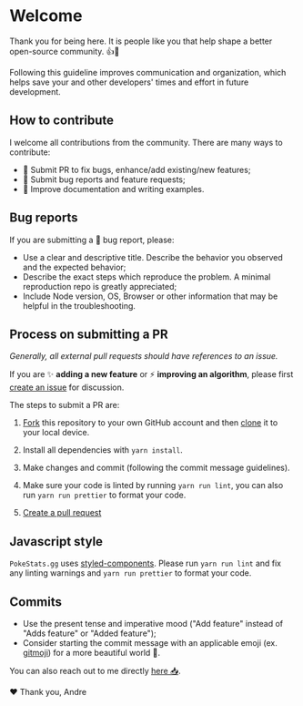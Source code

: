 # Welcome

Thank you for being here. It is people like you that help shape a better open-source community. :+1::tada:

Following this guideline improves communication and organization, which helps save your and other developers' times and effort in future development.

## How to contribute

I welcome all contributions from the community. There are many ways to contribute:

- :art: Submit PR to fix bugs, enhance/add existing/new features;
- :children_crossing: Submit bug reports and feature requests;
- :pencil: Improve documentation and writing examples.

## Bug reports

If you are submitting a :bug: bug report, please:

- Use a clear and descriptive title. Describe the behavior you observed and the expected behavior;
- Describe the exact steps which reproduce the problem. A minimal reproduction repo is greatly appreciated;
- Include Node version, OS, Browser or other information that may be helpful in the troubleshooting.

## Process on submitting a PR

_Generally, all external pull requests should have references to an issue._

If you are :sparkles: **adding a new feature** or :zap: **improving an algorithm**, please first [create an issue](../../issues/new) for discussion.

The steps to submit a PR are:

1. [Fork](https://help.github.com/articles/fork-a-repo/) this repository to your own GitHub account and then [clone](https://help.github.com/articles/cloning-a-repository/) it to your local device.

2. Install all dependencies with `yarn install`.

3. Make changes and commit (following the commit message guidelines).

4. Make sure your code is linted by running `yarn run lint`, you can also run `yarn run prettier` to format your code.

5. [Create a pull request](https://help.github.com/en/articles/creating-a-pull-request-from-a-fork)

## Javascript style

`PokeStats.gg` uses [styled-components](https://github.com/styled-components/styled-components). Please run `yarn run lint` and fix any linting warnings and `yarn run prettier` to format your code.

## Commits

- Use the present tense and imperative mood ("Add feature" instead of "Adds feature" or "Added feature");
- Consider starting the commit message with an applicable emoji (ex. [gitmoji](https://gitmoji.carloscuesta.me)) for a more beautiful world :rainbow:.

You can also reach out to me directly [here 📥](mailto:hello@andreferreira.tech).

:heart: Thank you,
Andre
